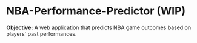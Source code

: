 # NBA-Performance-Predictor (WIP)

**Objective:** A web application that predicts NBA game outcomes based on players' past performances.
